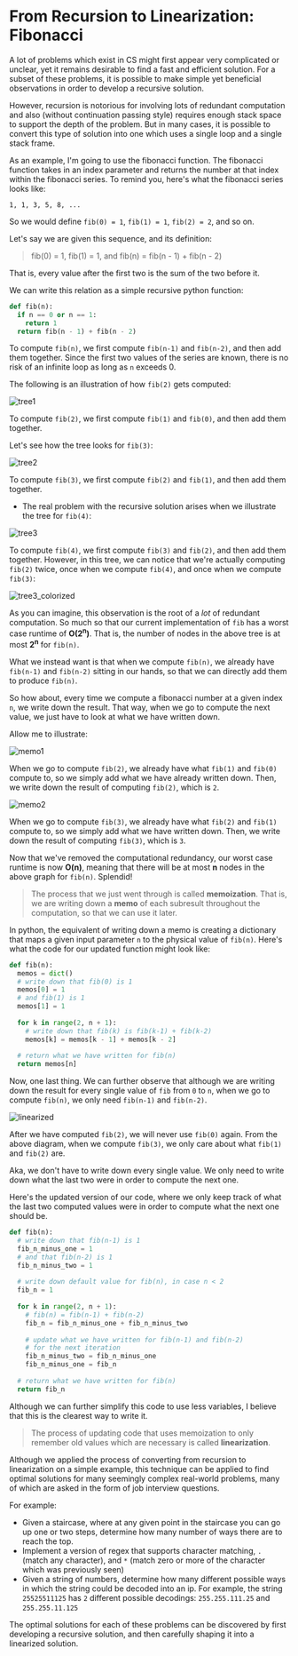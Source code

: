 # From Recursion to Linearization: Fibonacci

A lot of problems which exist in CS might first appear very complicated or unclear, yet it remains desirable to find a fast and efficient solution. For a subset of these problems, it is possible to make simple yet beneficial observations in order to develop a recursive solution.

However, recursion is notorious for involving lots of redundant computation and also (without continuation passing style) requires enough stack space to support the depth of the problem. But in many cases, it is possible to convert this type of solution into one which uses a single loop and a single stack frame.

As an example, I'm going to use the fibonacci function. The fibonacci function takes in an index parameter and returns the number at that index within the fibonacci series. To remind you, here's what the fibonacci series looks like:

`1, 1, 3, 5, 8, ...`

So we would define `fib(0) = 1`, `fib(1) = 1`, `fib(2) = 2`, and so on.

Let's say we are given this sequence, and its definition:

> fib(0) = 1, fib(1) = 1, and fib(n) = fib(n - 1) + fib(n - 2)

That is, every value after the first two is the sum of the two before it.

We can write this relation as a simple recursive python function:

```python
def fib(n):
  if n == 0 or n == 1:
    return 1
  return fib(n - 1) + fib(n - 2)
```

To compute `fib(n)`, we first compute `fib(n-1)` and `fib(n-2)`, and then add them together. Since the first two values of the series are known, there is no risk of an infinite loop as long as `n` exceeds 0.

The following is an illustration of how `fib(2)` gets computed:

![tree1](images/recursive/tree1.png)

To compute `fib(2)`, we first compute `fib(1)` and `fib(0)`, and then add them together.

Let's see how the tree looks for `fib(3)`:

![tree2](images/recursive/tree2.png)

To compute `fib(3)`, we first compute `fib(2)` and `fib(1)`, and then add them together.

* The real problem with the recursive solution arises when we illustrate the tree for `fib(4)`:

![tree3](images/recursive/tree3.png)

To compute `fib(4)`, we first compute `fib(3)` and `fib(2)`, and then add them together. However, in this tree, we can notice that we're actually computing `fib(2)` twice, once when we compute `fib(4)`, and once when we compute `fib(3)`:

![tree3_colorized](images/recursive/tree3_colorized.png)

As you can imagine, this observation is the root of a *lot* of redundant computation. So much so that our current implementation of `fib` has a worst case runtime of **O(2<sup>n</sup>)**. That is, the number of nodes in the above tree is at most **2<sup>n</sup>** for `fib(n)`.

What we instead want is that when we compute `fib(n)`, we already have `fib(n-1)` and `fib(n-2)` sitting in our hands, so that we can directly add them to produce `fib(n)`.

So how about, every time we compute a fibonacci number at a given index `n`, we write down the result. That way, when we go to compute the next value, we just have to look at what we have written down.

Allow me to illustrate:

![memo1](images/memoized/memo1.png)

When we go to compute `fib(2)`, we already have what `fib(1)` and `fib(0)` compute to, so we simply add what we have already written down. Then, we write down the result of computing `fib(2)`, which is `2`.

![memo2](images/memoized/memo2.png)

When we go to compute `fib(3)`, we already have what `fib(2)` and `fib(1)` compute to, so we simply add what we have written down. Then, we write down the result of computing `fib(3)`, which is `3`.

Now that we've removed the computational redundancy, our worst case runtime is now **O(n)**, meaning that there will be at most **n** nodes in the above graph for `fib(n)`. Splendid!

> The process that we just went through is called **memoization**. That is, we are writing down a **memo** of each subresult throughout the computation, so that we can use it later.

In python, the equivalent of writing down a memo is creating a dictionary that maps a given input parameter `n` to the physical value of `fib(n)`. Here's what the code for our updated function might look like:

```python
def fib(n):
  memos = dict()
  # write down that fib(0) is 1
  memos[0] = 1
  # and fib(1) is 1
  memos[1] = 1
  
  for k in range(2, n + 1):
    # write down that fib(k) is fib(k-1) + fib(k-2)
    memos[k] = memos[k - 1] + memos[k - 2]
  
  # return what we have written for fib(n)
  return memos[n]
```

Now, one last thing. We can further observe that although we are writing down the result for every single value of `fib` from `0` to `n`, when we go to compute `fib(n)`, we only need `fib(n-1)` and `fib(n-2)`.

![linearized](images/linearized.png)

After we have computed `fib(2)`, we will never use `fib(0)` again. From the above diagram, when we compute `fib(3)`, we only care about what `fib(1)` and `fib(2)` are.

Aka, we don't have to write down every single value. We only need to write down what the last two were in order to compute the next one.

Here's the updated version of our code, where we only keep track of what the last two computed values were in order to compute what the next one should be.

```python
def fib(n):
  # write down that fib(n-1) is 1
  fib_n_minus_one = 1
  # and that fib(n-2) is 1
  fib_n_minus_two = 1
  
  # write down default value for fib(n), in case n < 2
  fib_n = 1
  
  for k in range(2, n + 1):
    # fib(n) = fib(n-1) + fib(n-2)
    fib_n = fib_n_minus_one + fib_n_minus_two
    
    # update what we have written for fib(n-1) and fib(n-2)
    # for the next iteration
    fib_n_minus_two = fib_n_minus_one
    fib_n_minus_one = fib_n
  
  # return what we have written for fib(n)
  return fib_n
```

Although we can further simplify this code to use less variables, I believe that this is the clearest way to write it.

> The process of updating code that uses memoization to only remember old values which are necessary is called **linearization**.

Although we applied the process of converting from recursion to linearization on a simple example, this technique can be applied to find optimal solutions for many seemingly complex real-world problems, many of which are asked in the form of job interview questions.

For example:

* Given a staircase, where at any given point in the staircase you can go up one or two steps, determine how many number of ways there are to reach the top.
* Implement a version of regex that supports character matching, `.` (match any character), and `*` (match zero or more of the character which was previously seen)
* Given a string of numbers, determine how many different possible ways in which the string could be decoded into an ip. For example, the string `25525511125` has `2` different possible decodings: `255.255.111.25` and `255.255.11.125`

The optimal solutions for each of these problems can be discovered by first developing a recursive solution, and then carefully shaping it into a linearized solution.